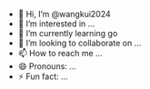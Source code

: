 - 👋 Hi, I’m @wangkui2024
- 👀 I’m interested in ...
- 🌱 I’m currently learning go
- 💞️ I’m looking to collaborate on ...
- 📫 How to reach me ...
- 😄 Pronouns: ...
- ⚡ Fun fact: ...

<!---
wangkui2024/wangkui2024 is a ✨ special ✨ repository because its `README.md` (this file) appears on your GitHub profile.
You can click the Preview link to take a look at your changes.
--->

